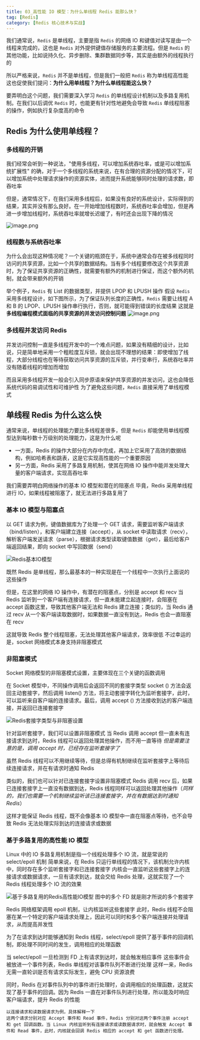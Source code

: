 ```yaml
---
title: 03_高性能 IO 模型：为什么单线程 Redis 能那么快？
tag: [Redis] 
category: [Redis 核心技术与实战] 
---
```


我们通常说，`Redis` 是单线程，主要是指 `Redis` 的网络 IO 和键值对读写是由一个线程来完成的，这也是 `Redis` 对外提供键值存储服务的主要流程。但是 `Redis` 的其他功能，比如说持久化、异步删除、集群数据同步等，其实是由额外的线程执行的

所以严格来说，`Redis` 并不是单线程，但是我们一般把 `Redis` 称为单线程高性能
这也促使我们提问：**为什么用单线程？为什么单线程能这么快？**

要弄明白这个问题，我们需要深入学习 `Redis` 的单线程设计机制以及多路复用机制。在我们以后调优 `Redis` 时，也能更有针对性地避免会导致 `Redis` 单线程阻塞的操作，例如执行复杂度高的命令

## Redis 为什么使用单线程？

### 多线程的开销

我们经常会听到一种说法，"使用多线程，可以增加系统吞吐率，或是可以增加系统扩展性"
的确，对于一个多线程的系统来说，在有合理的资源分配的情况下，可以增加系统中处理请求操作的资源实体，进而提升系统能够同时处理的请求数，即吞吐率

但是，通常情况下，在我们采用多线程后，如果没有良好的系统设计，实际得到的结果，其实并没有那么良好。在一开始增加线程数时，系统吞吐率会增加，但是再进一步增加线程时，系统吞吐率就增长迟缓了，有时还会出现下降的情况

![image.png](https://cdn.jsdelivr.net/gh/logycoconut/pic-repo/tech/20240228165120.png)

### 线程数与系统吞吐率

为什么会出现这种情况呢？一个关键的瓶颈在于，系统中通常会存在被多线程同时访问的共享资源，比如一个共享的数据结构。当有多个线程要修改这个共享资源时，为了保证共享资源的正确性，就需要有额外的机制进行保证，而这个额外的机制，就会带来额外的开销

举个例子，`Redis` 有 List 的数据类型，并提供 LPOP 和 LPUSH 操作
假设 `Redis` 采用多线程设计，如下图所示，为了保证队列长度的正确性，`Redis` 需要让线程 A 和 B 的 LPOP、LPUSH 操作串行执行，否则，就可能得到错误的长度结果
这就是**多线程编程模式面临的共享资源的并发访问控制问题**
![image.png](https://cdn.jsdelivr.net/gh/logycoconut/pic-repo/tech/20240228165701.png)

### 多线程并发访问 Redis

并发访问控制一直是多线程开发中的一个难点问题，如果没有精细的设计，比如说，只是简单地采用一个粗粒度互斥锁，就会出现不理想的结果：即使增加了线程，大部分线程也在等待获取访问共享资源的互斥锁，并行变串行，系统吞吐率并没有随着线程的增加而增加

而且采用多线程开发一般会引入同步原语来保护共享资源的并发访问，这也会降低系统代码的易调试性和可维护性
为了避免这些问题，`Redis` 直接采用了单线程模式

## 单线程 Redis 为什么这么快

通常来说，单线程的处理能力要比多线程差很多，但是 `Redis` 却能使用单线程模型达到每秒数十万级别的处理能力，这是为什么呢

- 一方面，Redis 的操作大部分在内存中完成，再加上它采用了高效的数据结构，例如哈希表和跳表，这是它实现高性能的一个重要原因
- 另一方面，Redis 采用了多路复用机制，使其在网络 IO 操作中能并发处理大量的客户端请求，实现高吞吐率

我们需要弄明白网络操作的基本 IO 模型和潜在的阻塞点
毕竟，Redis 采用单线程进行 IO，如果线程被阻塞了，就无法进行多路复用了

### 基本 IO 模型与阻塞点

以 GET 请求为例，键值数据库为了处理一个 GET 请求，需要监听客户端请求（bind/listen），和客户端建立连接（accept），从 socket 中读取请求（recv），解析客户端发送请求（parse），根据请求类型读取键值数据（get），最后给客户端返回结果，即向 socket 中写回数据（send）

![Redis基本IO模型](https://cdn.jsdelivr.net/gh/logycoconut/pic-repo/tech/20240228170528.png)

既然 Redis 是单线程，那么最基本的一种实现是在一个线程中一次执行上面说的这些操作

但是，在这里的网络 IO 操作中，有潜在的阻塞点，分别是 accept 和 recv
当 Redis 监听到一个客户端有连接请求，但一直未能建立起连接时，会阻塞在 accept 函数这里，导致其他客户端无法和 Redis 建立连接；类似的，当 Redis 通过 recv 从一个客户端读取数据时，如果数据一直没有到达，Redis 也会一直阻塞在 recv

这就导致 Redis 整个线程阻塞，无法处理其他客户端请求，效率很低
不过幸运的是，socket 网络模式本身支持非阻塞模式

### 非阻塞模式

Socket 网络模型的非阻塞模式设置，主要体现在三个关键的函数调用

在 Socket 模型中，不同操作调用后会返回不同的套接字类型
socket () 方法会返回主动套接字，然后调用 listen() 方法，将主动套接字转化为监听套接字，此时，可以监听来自客户端的连接请求。最后，调用 accept () 方法接收到达的客户端连接，并返回已连接套接字

![Redis套接字类型与非阻塞设置](https://cdn.jsdelivr.net/gh/logycoconut/pic-repo/tech/20240228180242.png)

针对监听套接字，我们可以设置非阻塞模式
当 Redis 调用 accept 但一直未有连接请求到达时，Redis 线程可以返回处理其他操作，而不用一直等待
*但是需要注意的是，调用 accept 时，已经存在监听套接字了*

虽然 Redis 线程可以不用继续等待，但是总得有机制继续在监听套接字上等待后续连接请求，并在有请求时通知 Redis

类似的，我们也可以针对已连接套接字设置非阻塞模式
Redis 调用 recv 后，如果已连接套接字上一直没有数据到达，Redis 线程同样可以返回处理其他操作（*同样的，我们也需要一个机制继续监听该已连接套接字，并在有数据达到时通知 Redis*）

这样才能保证 Redis 线程，既不会像基本 IO 模型中一直在阻塞点等待，也不会导致 Redis 无法处理实际到达的连接请求或数据

### 基于多路复用的高性能 IO 模型

Linux 中的 IO 多路复用机制是指一个线程处理多个 IO 流，就是常说的 select/epoll 机制
简单来说，在 Redis 只运行单线程的情况下，该机制允许内核中，同时存在多个监听套接字和已连接套接字
内核会一直监听这些套接字上的连接请求或数据请求，一旦有请求到达，就会交给 Redis 处理，这就实现了一个 Redis 线程处理多个 IO 流的效果

![基于多路复用的Redis高性能IO模型](https://cdn.jsdelivr.net/gh/logycoconut/pic-repo/tech/20240228181106.png)
图中的多个 FD 就是刚才所说的多个套接字

Redis 网络框架调用 epoll 机制，让内核监听这些套接字
此时，Redis 线程不会阻塞在某一个特定的客户端请求处理上，因此可以同时和多个客户端连接并处理请求，从而提高并发性

为了在请求到达时能够通知到 Redis 线程，select/epoll 提供了基于事件的回调机制，即处理不同时间的发生，调用相应的处理函数

当 select/epoll 一旦检测到 FD 上有请求到达时，就会触发相应事件
这些事件会被放进一个事件列表，Redis 单线程对该事件队列不断进行处理
这样一来，Redis 无需一直轮训是否有请求实际发生，避免 CPU 资源浪费

同时，Redis 在对事件队列中的事件进行处理时，会调用相应的处理函数，这就实现了基于事件的回调。因为 Redis 一直在对事件队列进行处理，所以能及时响应客户端请求，提升 Redis 的性能

```
以连接请求和读数据请求为例，具体解释一下
这两个请求分别对应 Accept 事件和 Read 事件，Redis 分别对这两个事件注册 accept 和 get 回调函数。当 Linux 内核监听到有连接请求或读数据请求时，就会触发 Accept 事件和 Read 事件，此时，内核就会回调 Redis 相应的 accept 和 get 函数进行处理。
```
